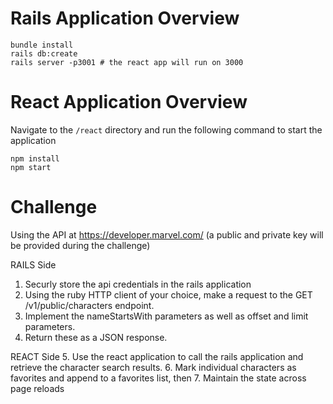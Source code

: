 # Rails Application Overview
```
bundle install
rails db:create
rails server -p3001 # the react app will run on 3000
```

# React Application Overview

Navigate to the `/react` directory and run the following command to start the application
```
npm install
npm start
```

# Challenge
Using the API at https://developer.marvel.com/ (a public and private key will be provided during the challenge)

RAILS Side
1. Securly store the api credentials in the rails application
2. Using the ruby HTTP client of your choice, make a request to the GET /v1/public/characters endpoint. 
3. Implement the nameStartsWith parameters as well as offset and limit parameters.
4. Return these as a JSON response.

REACT Side
5. Use the react application to call the rails application and retrieve the character search results.
6. Mark individual characters as favorites and append to a favorites list, then 
7. Maintain the state across page reloads

